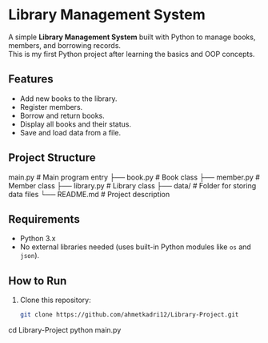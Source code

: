 # Library Management System

A simple **Library Management System** built with Python to manage books, members, and borrowing records.  
This is my first Python project after learning the basics and OOP concepts.

## Features
- Add new books to the library.
- Register members.
- Borrow and return books.
- Display all books and their status.
- Save and load data from a file.

## Project Structure
main.py # Main program entry
├── book.py # Book class
├── member.py # Member class
├── library.py # Library class
├── data/ # Folder for storing data files
└── README.md # Project description

## Requirements
- Python 3.x
- No external libraries needed (uses built-in Python modules like `os` and `json`).

## How to Run
1. Clone this repository:
   ```bash
   git clone https://github.com/ahmetkadri12/Library-Project.git
  cd Library-Project
  python main.py



